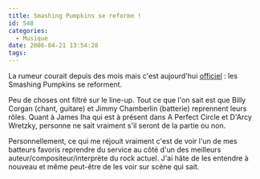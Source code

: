 ```yaml
---
title: Smashing Pumpkins se reforme !
id: 548
categories:
  - Musique
date: 2006-04-21 13:54:28
tags:
---
```


La rumeur courait depuis des mois mais c'est aujourd'hui [officiel](http://www.smashingpumpkins.com/)&nbsp;: les Smashing Pumpkins se reforment.

Peu de choses ont filtré sur le line-up. Tout ce que l'on sait est que Billy Corgan (chant, guitare) et Jimmy Chamberlin (batterie) reprennent leurs rôles. Quant à James Iha qui est à présent dans A Perfect Circle et D'Arcy Wretzky, personne ne sait vraiment s'il seront de la partie ou non.

Personnellement, ce qui me réjouit vraiment c'est de voir l'un de mes batteurs favoris reprendre du service au côté d'un des meilleurs auteur/compositeur/interprète du rock actuel. J'ai hâte de les entendre à nouveau et même peut-être de les voir sur scène qui sait.